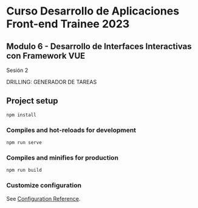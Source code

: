 # Curso Desarrollo de Aplicaciones Front-end Trainee 2023

## Modulo 6 - Desarrollo de Interfaces Interactivas con Framework VUE
Sesión 2

DRILLING: GENERADOR DE TAREAS

## Project setup
```
npm install
```

### Compiles and hot-reloads for development
```
npm run serve
```

### Compiles and minifies for production
```
npm run build
```

### Customize configuration
See [Configuration Reference](https://cli.vuejs.org/config/).
